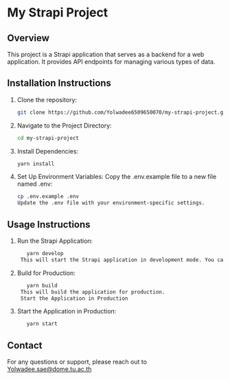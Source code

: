 

# My Strapi Project

## Overview
This project is a Strapi application that serves as a backend for a web application. It provides API endpoints for managing various types of data.

## Installation Instructions
1. Clone the repository:
   ```bash
   git clone https://github.com/Yolwadee6509650070/my-strapi-project.git

2. Navigate to the Project Directory:
   ```bash
   cd my-strapi-project

3. Install Dependencies:
   ```bash
   yarn install

4. Set Up Environment Variables:
   Copy the .env.example file to a new file named .env:
   ```bash
   cp .env.example .env   
   Update the .env file with your environment-specific settings.

## Usage Instructions

1. Run the Strapi Application:
   ```bash
      yarn develop
    This will start the Strapi application in development mode. You can access the admin panel at http://localhost:1337/admin.

2. Build for Production:
   ```bash
      yarn build
    This will build the application for production.
    Start the Application in Production

3. Start the Application in Production:
   ```bash
      yarn start


## Contact
For any questions or support, please reach out to Yolwadee.sae@dome.tu.ac.th


